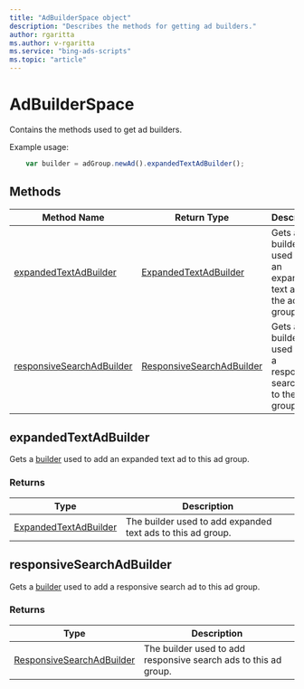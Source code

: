 ```yaml
---
title: "AdBuilderSpace object"
description: "Describes the methods for getting ad builders."
author: rgaritta
ms.author: v-rgaritta
ms.service: "bing-ads-scripts"
ms.topic: "article"
---
```


# AdBuilderSpace

Contains the methods used to get ad builders.


Example usage:
```javascript
    var builder = adGroup.newAd().expandedTextAdBuilder();
```


## Methods
|Method Name|Return Type|Description|
|-|-|-
[expandedTextAdBuilder](#expandedTextAdBuilder)|[ExpandedTextAdBuilder](ExpandedTextAdBuilder.md)|Gets a builder used to add an expanded text ad to the ad group.
[responsiveSearchAdBuilder](#responsiveSearchAdBuilder)|[ResponsiveSearchAdBuilder](ResponsiveSearchAdBuilder.md)|Gets a builder used to add a responsive search ad to the ad group.


## <a name="expandedTextAdBuilder"></a>expandedTextAdBuilder
Gets a [builder](../concepts/builders.md) used to add an expanded text ad to this ad group.

### Returns

|Type|Description|
|-|-
[ExpandedTextAdBuilder](ExpandedTextAdBuilder.md)|The builder used to add expanded text ads to this ad group.


## <a name="responsiveSearchAdBuilder"></a>responsiveSearchAdBuilder
Gets a [builder](../concepts/builders.md) used to add a responsive search ad to this ad group.

### Returns

|Type|Description|
|-|-
[ResponsiveSearchAdBuilder](ResponsiveSearchAdBuilder.md)|The builder used to add responsive search ads to this ad group.
